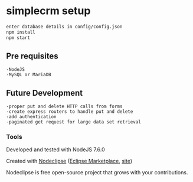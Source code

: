

# simplecrm setup
```sh
enter database details in config/config.json
npm install
npm start
```
## Pre requisites
	-NodeJS
	-MySQL or MariaDB


## Future Development
	-proper put and delete HTTP calls from forms
	-create express routers to handle put and delete
	-add authentication
	-paginated get request for large data set retrieval


### Tools

Developed and tested with NodeJS 7.6.0

Created with [Nodeclipse](https://github.com/Nodeclipse/nodeclipse-1)
 ([Eclipse Marketplace](http://marketplace.eclipse.org/content/nodeclipse), [site](http://www.nodeclipse.org))   

Nodeclipse is free open-source project that grows with your contributions.

